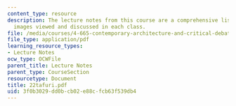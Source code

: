 ```yaml
---
content_type: resource
description: The lecture notes from this course are a comprehensive listing of the
  images viewed and discussed in each class.
file: /media/courses/4-665-contemporary-architecture-and-critical-debate-spring-2002/3f0b3029dd0bcb02e88cfcb63f539db4_22tafuri.pdf
file_type: application/pdf
learning_resource_types:
- Lecture Notes
ocw_type: OCWFile
parent_title: Lecture Notes
parent_type: CourseSection
resourcetype: Document
title: 22tafuri.pdf
uid: 3f0b3029-dd0b-cb02-e88c-fcb63f539db4
---
```


